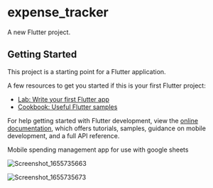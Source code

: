 # expense_tracker

A new Flutter project.

## Getting Started

This project is a starting point for a Flutter application.

A few resources to get you started if this is your first Flutter project:

- [Lab: Write your first Flutter app](https://docs.flutter.dev/get-started/codelab)
- [Cookbook: Useful Flutter samples](https://docs.flutter.dev/cookbook)

For help getting started with Flutter development, view the
[online documentation](https://docs.flutter.dev/), which offers tutorials,
samples, guidance on mobile development, and a full API reference.

Mobile spending management app for use with google sheets

![Screenshot_1655735663](https://user-images.githubusercontent.com/48725946/174625490-5c3fc087-afd4-4f28-b185-f1c7777a9ce0.png)

![Screenshot_1655735673](https://user-images.githubusercontent.com/48725946/174625497-a174ce7e-ae63-45cf-9ed5-840b7f713c3d.png)
